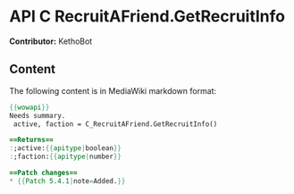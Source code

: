 # API C RecruitAFriend.GetRecruitInfo

**Contributor:** KethoBot

## Content

The following content is in MediaWiki markdown format:

```mediawiki
{{wowapi}}
Needs summary.
 active, faction = C_RecruitAFriend.GetRecruitInfo()

==Returns==
:;active:{{apitype|boolean}}
:;faction:{{apitype|number}}

==Patch changes==
* {{Patch 5.4.1|note=Added.}}
```
